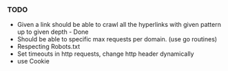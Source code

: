 ### TODO
* Given a link should be able to crawl all the hyperlinks with given pattern
up to given depth - Done
* Should be able to specific max requests per domain. (use go routines)
* Respecting Robots.txt
* Set timeouts in http requests, change http header dynamically
* use Cookie
